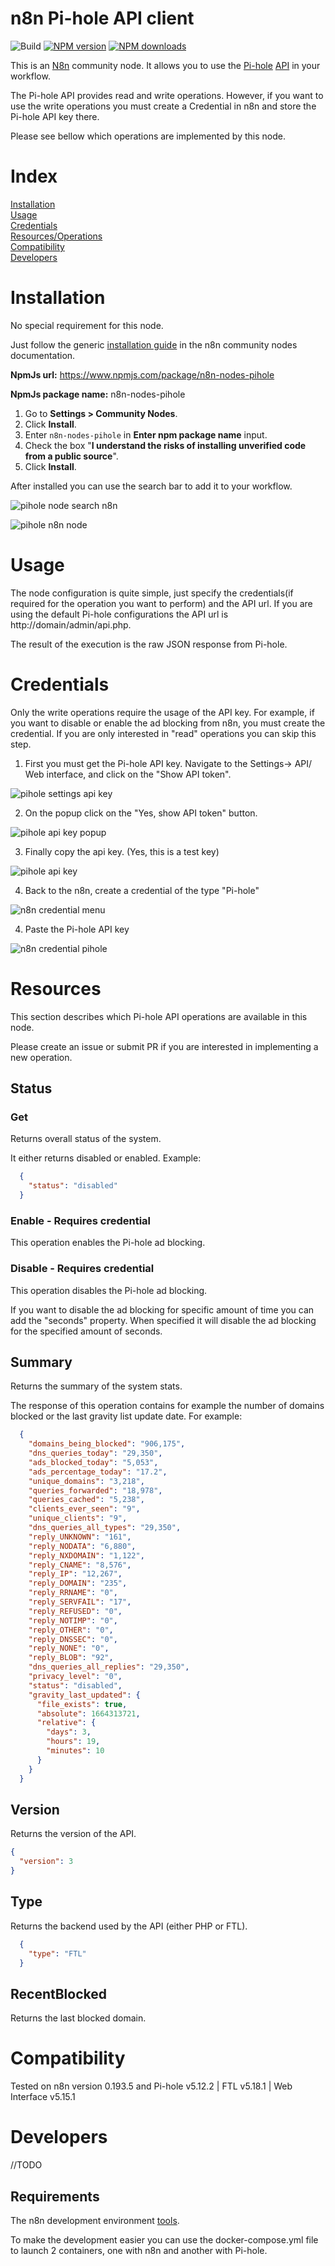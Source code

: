 # n8n Pi-hole API client

![Build](https://github.com/hugo-ma-alves/n8n-nodes-pihole/actions/workflows/build.yml/badge.svg)
[![NPM version][npm-version-image]][npm-url]
[![NPM downloads][npm-downloads-image]][npm-downloads-url]

[npm-url]: https://npmjs.org/package/n8n-nodes-pihole
[npm-version-image]: https://img.shields.io/npm/v/n8n-nodes-pihole.svg?style=flat
[npm-downloads-image]: https://img.shields.io/npm/dm/n8n-nodes-pihole.svg?style=flat
[npm-downloads-url]: https://npmcharts.com/compare/n8n-nodes-pihole?minimal=true


This is an [N8n](https://n8n.io/) community node. It allows you to use the [Pi-hole](https://pi-hole.net/) [API]((https://discourse.pi-hole.net/t/pi-hole-api/1863)) in your workflow.

The Pi-hole API provides read and write operations. However, if you want to use the write operations you must create a Credential in n8n and store the Pi-hole API key there.

Please see bellow which operations are implemented by this node.

# Index

[Installation](#installation)  
[Usage](#usage)  
[Credentials](#credentials)  
[Resources/Operations](#resources)  
[Compatibility](#compatibility)  
[Developers](#developers)  

# Installation

No special requirement for this node.

Just follow the generic [installation guide](https://docs/imgs.n8n.io/integrations/community-nodes/installation/) in the n8n community nodes documentation.

**NpmJs url:** https://www.npmjs.com/package/n8n-nodes-pihole

**NpmJs package name:** n8n-nodes-pihole

1. Go to **Settings > Community Nodes**.
2. Click **Install**.
3. Enter `n8n-nodes-pihole` in **Enter npm package name** input.
4. Check the box "**I understand the risks of installing unverified code from a public source**".
5. Click **Install**.

After installed you can use the search bar to add it to your workflow.

![pihole node search n8n](/docs/imgs/pihole_search_bar.png)

![pihole n8n node](/docs/imgs/pihole_node.png)


# Usage

The node configuration is quite simple, just specify the credentials(if required for the operation you want to perform) and the API url. 
If you are using the default Pi-hole configurations the API url is http://domain/admin/api.php.

The result of the execution is the raw JSON response from Pi-hole. 


# Credentials

Only the write operations require the usage of the API key. For example, if you want to disable or enable the ad blocking from n8n, you must create the credential. 
If you are only interested in "read" operations you can skip this step. 

1. First you must get the Pi-hole API key. Navigate to the Settings-> API/ Web interface, and click on the "Show API token".

![pihole settings api key](/docs/imgs/api_key_settings_page.png)

2. On the popup click on the "Yes, show API token" button.

![pihole api key popup](/docs/imgs/api_key_settings_popup.png)

3. Finally copy the api key. (Yes, this is a test key)

![pihole api key](/docs/imgs/api_key.png)

4. Back to the n8n, create a credential of the type "Pi-hole"

![n8n credential menu](/docs/imgs/n8n_credential_menu.png)

4. Paste the Pi-hole API key

![n8n credential pihole](/docs/imgs/n8n_credential_pihole.png)

# Resources

This section describes which Pi-hole API operations are available in this node. 

Please create an issue or submit PR if you are interested in implementing a new operation.

## Status

### Get

Returns overall status of the system.

It either returns disabled or enabled.
Example:

```json
  {
    "status": "disabled"
  }
```

### Enable - Requires credential

This operation enables the Pi-hole ad blocking.

### Disable - Requires credential

This operation disables the Pi-hole ad blocking. 

If you want to disable the ad blocking for specific amount of time you can add the "seconds" property. When specified it will disable the ad blocking for the specified amount of seconds.


## Summary

Returns the summary of the system stats.

The response of this operation contains for example the number of domains blocked or the last gravity list update date.
For example:

```json
  {
    "domains_being_blocked": "906,175",
    "dns_queries_today": "29,350",
    "ads_blocked_today": "5,053",
    "ads_percentage_today": "17.2",
    "unique_domains": "3,218",
    "queries_forwarded": "18,978",
    "queries_cached": "5,238",
    "clients_ever_seen": "9",
    "unique_clients": "9",
    "dns_queries_all_types": "29,350",
    "reply_UNKNOWN": "161",
    "reply_NODATA": "6,880",
    "reply_NXDOMAIN": "1,122",
    "reply_CNAME": "8,576",
    "reply_IP": "12,267",
    "reply_DOMAIN": "235",
    "reply_RRNAME": "0",
    "reply_SERVFAIL": "17",
    "reply_REFUSED": "0",
    "reply_NOTIMP": "0",
    "reply_OTHER": "0",
    "reply_DNSSEC": "0",
    "reply_NONE": "0",
    "reply_BLOB": "92",
    "dns_queries_all_replies": "29,350",
    "privacy_level": "0",
    "status": "disabled",
    "gravity_last_updated": {
      "file_exists": true,
      "absolute": 1664313721,
      "relative": {
        "days": 3,
        "hours": 19,
        "minutes": 10
      }
    }
  }
```

## Version

Returns the version of the API.

```json
{
  "version": 3
}
```

## Type

Returns the backend used by the API (either PHP or FTL).

```json
  {
    "type": "FTL"
  }
```

## RecentBlocked

Returns the last blocked domain.


# Compatibility

Tested on n8n version 0.193.5 and Pi-hole v5.12.2 | FTL v5.18.1 | Web Interface v5.15.1 

# Developers 

//TODO

## Requirements

The n8n development environment [tools](https://docs.n8n.io/integrations/creating-nodes/build/node-development-environment/).

To make the development easier you can use the docker-compose.yml file to launch 2 containers, one with n8n and another with Pi-hole.
